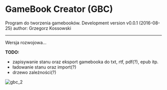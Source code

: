 # GameBook Creator (GBC)
Program do tworzenia gamebooków.
Development version v0.0.1 (2016-08-25)
author: Grzegorz Kossowski

----
Wersja rozwojowa...

**TODO:**

- zapisywanie stanu oraz eksport gamebooka do txt, rtf, pdf(?), epub itp.
- ładowanie stanu oraz import(?)
- drzewo zależności(?)

![gbc_2](https://cloud.githubusercontent.com/assets/10084450/22322510/cfe46cee-e39c-11e6-92d4-5ffdbf85c0e0.png)
